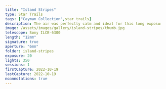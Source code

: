 ```yaml
---
title: "Island Stripes"
type: Star Trails
tags: ["Cayman Collection",star trails]
description: The air was perfectly calm and ideal for this long exposure of the Caribbean sky.
image: /assets/images/gallery/island-stripes/thumb.jpg
telescope: Sony ILCE-6300
length: "12mm"
signature: true
aperture: "6mm"
folder: island-stripes
exposure: 20
lights: 350
sessions: 1
firstCapture: 2022-10-19 
lastCapture: 2022-10-19
noannotations: true
---
```

